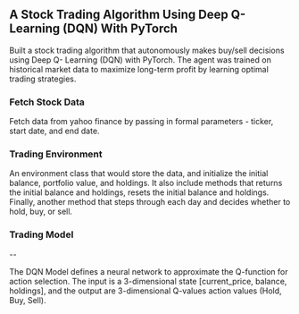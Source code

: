 ## A Stock Trading Algorithm Using Deep Q-Learning (DQN) With PyTorch

Built a stock trading algorithm that autonomously makes buy/sell decisions using Deep Q-
Learning (DQN) with PyTorch. The agent was trained on historical market data to maximize
long-term profit by learning optimal trading strategies.


### Fetch Stock Data ###

Fetch data from yahoo finance by passing in formal parameters - ticker, start date, and end date.


### Trading Environment ###

An environment class that would store the data, and initialize the initial balance, portfolio value, and holdings. It also include methods that returns the initial balance and holdings, resets the initial balance and holdings. Finally, another method that steps through each day and decides whether to hold, buy, or sell.


### Trading Model 

--

The DQN Model defines a neural network to approximate the Q-function for action selection. The input is a 3-dimensional state [current_price, balance, holdings], and the output are 3-dimensional Q-values action values (Hold, Buy, Sell).
